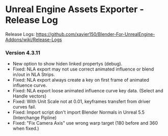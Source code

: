 # Unreal Engine Assets Exporter - Release Log
Release Logs: https://github.com/xavier150/Blender-For-UnrealEngine-Addons/wiki/Release-Logs

### Version 4.3.11

- New option to show hiden linked propertys (debug).
- Fixed: NLA export may not use correct animated influence or blend in/out in NLA Strips.
- Fixed: NLA export always create a key on first frame of animated influence curve.
- Fixed: NLA export loose animated influence curve key data. (Select and Handle vectors)
- Fixed: With Unit Scale not at 0.01, keyframes transfert from driver curves fail.
- Fixed: Import script don't import Blender Normals in Unreal 5.5 (Interchange Pipline)
- Fixed: "Fix Camera Axis" use wrong warp target (180 before and 360 when fixed.)